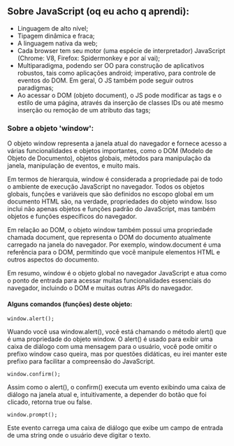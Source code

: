 ## Sobre JavaScript (oq eu acho q aprendi):
- Linguagem de alto nível;
- Tipagem dinâmica e fraca;
- A linguagem nativa da web;
- Cada browser tem seu motor (uma espécie de interpretador) JavaScript (Chrome: V8, Firefox: Spidermonkey e por aí vai);
- Multiparadigma, podendo ser OO para construção de aplicativos robustos, tais como aplicações android; imperativo, para controle de eventos do DOM. Em geral, O JS também pode seguir outros paradigmas;
- Ao acessar o DOM (objeto document), o JS pode modificar as tags e o estilo de uma página, através da inserção de classes IDs ou até mesmo inserção ou remoção de um atributo das tags;

### Sobre a objeto 'window':
O objeto window representa a janela atual do navegador e fornece acesso a várias funcionalidades e objetos importantes, como o DOM (Modelo de Objeto de Documento), objetos globais, métodos para manipulação da janela, manipulação de eventos, e muito mais.

Em termos de hierarquia, window é considerada a propriedade pai de todo o ambiente de execução JavaScript no navegador. Todos os objetos globais, funções e variáveis que são definidos no escopo global em um documento HTML são, na verdade, propriedades do objeto window. Isso inclui não apenas objetos e funções padrão do JavaScript, mas também objetos e funções específicos do navegador.

Em relação ao DOM, o objeto window também possui uma propriedade chamada document, que representa o DOM do documento atualmente carregado na janela do navegador. Por exemplo, window.document é uma referência para o DOM, permitindo que você manipule elementos HTML e outros aspectos do documento.

Em resumo, window é o objeto global no navegador JavaScript e atua como o ponto de entrada para acessar muitas funcionalidades essenciais do navegador, incluindo o DOM e muitas outras APIs do navegador.

#### Alguns comandos (funções) deste objeto:
    window.alert();

Wuando você usa window.alert(), você está chamando o método alert() que é uma propriedade do objeto window. O alert() é usado para exibir uma caixa de diálogo com uma mensagem para o usuário, você pode omitir o prefixo window caso queira, mas por questões didáticas, eu irei manter este prefixo para facilitar a compreensão do JavaScript.

    window.confirm();

Assim como o alert(), o confirm() executa um evento exibindo uma caixa de diálogo na janela atual e, intuitivamente, a depender do botão que foi clicado, retorna true ou false.

    window.prompt();

Este evento carrega uma caixa de diálogo que exibe um campo de entrada de uma string onde o usuário deve digitar o texto.

